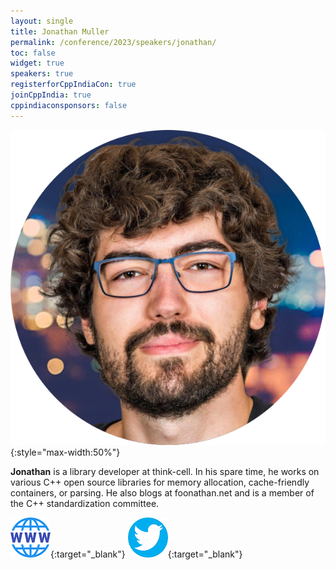 ```yaml
---
layout: single
title: Jonathan Muller
permalink: /conference/2023/speakers/jonathan/
toc: false
widget: true
speakers: true
registerforCppIndiaCon: true
joinCppIndia: true
cppindiaconsponsors: false
---
```


![Jonathan Muller](/conference/2023/graphics/speakers/jonathan.png "Jonathan Muller"){:style="max-width:50%"}

**Jonathan** is a library developer at think-cell. In his spare time, he works on various C++ open source libraries for memory allocation, cache-friendly containers, or parsing. He also blogs at foonathan.net and is a member of the C++ standardization committee.  

[![Jonathan Muller](/assets/images/www.png "Jonathan Muller")](www.jonathanmueller.dev){:target="_blank"}
[![Jonathan Muller](/assets/images/twitter.png "Jonathan Muller")](https://twitter.com/foonathan){:target="_blank"}
<pre>











































</pre>